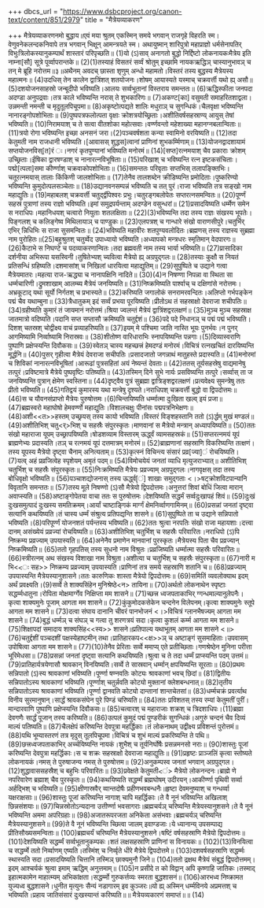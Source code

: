 +++
dbcs_url = "https://www.dsbcproject.org/canon-text/content/851/2979"
title = "मैत्रेयव्याकरण"

+++
मैत्रेयव्याकरणनमो बुद्धाय॥एवं मया श्रुतम्
एकस्मिन् समये भगवान् राजगृहे विहरति स्म। वेणुवनेकलन्दकनिवापे तत्र
भगवान् भिक्षून् आमन्त्रयते स्म। अथायुष्मान्
शारिपुत्रो महाप्राज्ञो
धर्मसेनापतिर् विभुःत्रिलोकस्यानुकम्पार्थं
शास्तारं परिपृच्छति॥ (1)यो (ऽ)साव् अनागतो बुद्धो
निर्द्दिष्टो लोकनायकःमैत्रेय इति नाम्ना[सौ] सूत्रे पूर्व्वापरान्तके॥
(2)(1)तस्याहं विसतरं
सर्व्वं श्रोतुम् इच्छामि नायकऋद्धिञ् चास्यानुभावञ्
च तन् मे ब्रूहि नरोत्तम॥३॥अथैनम् अवदच् छास्ता
शृणुम् अन्धो महामतो।विस्तरं तस्य बुद्धस्य
मैत्रेयस्य महात्मनः॥ (4)उदधिस् तेन कालेन
द्वात्रिंशत् शतयोजनः।शोषम् आयास्यते
यस्माच् चक्रवर्त्ती यथो ह्य् असौ॥ (5)दशयोजनसाहस्रो जन्बूदीपो
भविष्यति।आलयः सर्व्वभूतानां
विस्तराय समन्ततः॥ (6)ऋद्धिस्फीता जनपदा
अदण्डा अनुपद्रवाः।तत्र काले भविष्यन्ति
नरास् ते शुभकारिणः॥ (7)अकण्ट[का] वसुमती समाहरितशाद्वला।उन्नमन्ती नमन्ती
च मृदुतूलपिचूपमा॥ (8)अकृष्टोत्पद्यते
शालिः मधुराञ् च सुगन्धिकं।चैलवृक्षा भविष्यन्ति
नानारङ्गोपशोभिताः॥ (9)पुष्पपत्रफलोत्पता
वृक्षाः क्रोशत्रयोच्छ्रिताः।अशीतिवर्षसहस्राण्य्
आयुस् तेषां भविष्यति॥ (10)निरामयाश् च ते
सत्वा वीतशोका महोत्सवाः।वर्ण्णवन्तो महेशाख्या
महानग्नबलान्विताः॥ (11)त्रयो रोगा भविष्यन्ति
इच्छा अनसनं जरा।(2)पञ्चवर्षशता कन्या
स्वामिनो वरयिष्यति॥ (12)तदा केतुमती नाम
राजधानी भविष्यति।[आवासस् शुद्धस]त्वानां प्राणिनां
शुभकर्म्मिणाम्॥ (13)योजनद्वादशायामं
सप्तयोजनविस्[त]रं ः।नगरं कृतपुण्यानां
भविष्यति मनोरमं॥ (14)[सप्त]रत्नमयाश् चैव प्रकाराः
क्रोशम् उच्छ्रिताः।ईषिका द्वारषण्डाश्
च नानारत्नविभूषिताः॥ (15)परिखाश् च भविष्यन्ति
रत्न इष्टकसंचिताः।पद्मो[त्पला]समा कीर्ण्णाश्
चक्रवाकोपशोभिताः॥ (16)समन्ततः परिवृताः
सप्तभिस् तलापङ्क्तिभिः।चतूरत्नमयास् तालाः
किंकिणी जालशोभिताः॥ (17)तेनैव तालशब्देन
क्रीडिष्यन्ति प्रमोदिताः।पुष्करिण्यो भविष्यन्ति
कुमुदोत्पलसञ्चेताः॥ (18)उद्यानवनसम्पन्नं
भविष्यति च तत् पुरं।राजा भविष्यति तत्र
सङ्खो नाम महाद्युतिः॥ (19)महाबलश् चक्रवर्त्ती
चतुर्द्द्वीपेश्वरः प्रभुः।चतुरङ्गबलोपेतः
सप्तरत्नसमन्वितः॥ (20)पूर्ण्णं सहस्रं
पुत्राणां तस्य राज्ञो भविष्यति।इमां समुद्रपर्यन्ताम्
अदण्डेन वसुन्धरां॥ (21)प्रसादयिष्यति धर्म्मेण
समेन स नराधिपः।महानिधयश् चत्वारो
नियुताः शतलक्षिताः॥ (22)(3)भविष्यन्ति तदा
तस्य राज्ञः संखस्य भूपतेः।पिङ्गलश् च कलिङ्गेष्व
मिथिलायाञ् च पाण्डुकः॥ (23)एलपत्रश् च गान्धारे
संखो वाराणसीपुरे।चतुर्भिर् एभिर्
न्निधिभिः स राजा सुसमन्वितः॥ (24)भविष्यति महावीरः
शतपुण्यवलोदितः।ब्रह्मणस् तस्य
राज्ञस्य सुब्रह्मा नाम पुरोहितः॥(25)बहुश्रुतश् चतुर्व्वेद
उपाध्यायो भविष्यति।अध्यापको मन्त्रधरः
स्मृतिमान् वेदपारगः॥ (26)कैटाभे स निघण्टे
च पदव्याकरणान्वितः।तदा ब्रह्मवती नाम
तस्य भार्या भविष्यति॥ (27)प्रासादिका दर्शनीया
अभिरूपा यसस्विनी।तुषितेभ्यश् च्यवित्वा
मैत्रेयो ह्य् अग्रपुद्गलः॥ (28)तस्याः कुक्षौ स
नियतं प्रतिसन्धिं ग्रहिष्यति।दशमासांश् च निखिलां
धारयित्वा महाद्युतिम्॥ (29)सुपुष्पिते च उद्याने
गत्वा मैत्रेयमातरः।महत्या राज-ऋद्ध्या
च नानापक्षिनि नादिते॥ (30)(4)न निषण्णा निपन्ना
वा स्थिता सा धर्म्मचारिणी।द्रुमशाखाम् आलम्ब्य
मैत्रेयं जनयिष्यति॥ (31)निष्क्रमिष्यति
पार्श्वाच् च दक्षिणांसे नरोत्तमः।अभ्रकूटाद् यथा
सूर्यो निर्गतश् च प्रभास्यते॥ (32)करिष्यति जगालोकं
सनरामरवन्दितः।अलिप्तो गर्भपङ्केन
पद्मं चैव यथाम्बुना॥ (33)त्रैधातुकम् इदं
सर्व्वं प्रभया पूरयिष्यति।प्रीतोऽथ तं सहस्राक्षो
देवराजा शचीपतिः॥ (34)ग्रहीष्यति कुमारं
तं जायमानं नरोत्तमं।श्रिया ज्वलन्तं
मैत्रेयं द्वात्रिंशद्वरलक्षणं॥ (35)मुञ्च मुञ्च सहस्राक्ष
जातमात्रो वदिष्यति।पदानि सप्त सप्तासौ
क्रमिष्यति चतुर्द्दशं॥ (36)पदे पदे निधानञ्
च पद्मं पद्मं भविष्यति।दिशश् चतस्रश् चोद्वीक्ष्य
वाचं प्रव्याहरिष्यति॥ (37)इयम् मे पश्चिमा
जाति नास्ति भूयः पुनर्भवः।न पुनर् आगमिष्यामि
निर्व्वाष्यामि निरास्रवः॥ (38)शीतोष्ण वारिधाराभिः
स्नापयिष्यन्ति पन्नगाः।(5)दिव्यास्वराणि पुष्पाणि
प्रक्षेप्स्यन्ति दिवौकसः॥ (39)स्वेतञ् चास्य महच्छत्त्रं
हेमदण्डं मनोरमं।विचित्रं रत्नखचितं
दारयिष्यन्ति मूर्द्धनि॥ (40)पुसर् गृहीत्वा
मैत्रेयं देवराजा सचीपतिः।प्रसादजातो जगन्नाथं
मातुहस्ते प्रदास्यति॥ (41)मनोरमां च शिविकां
नानारत्नविभूषितां।आरूढां पुत्रसहितां
अयं नेष्यन्तं देवताः॥ (42)ततस् तूर्यसहस्रेषु
वाद्यमानेषु तत्पुरं।प्रविष्टमात्रे
मैत्रेये पुष्पवृष्टिः पतिष्यति॥ (43)तस्मिन् दिने सुभे
नार्यः प्रसविष्यन्ति तत्पुरे।सर्व्वास् ता ज
जनयिष्यन्ति पुत्रान् क्षेमेण स्वस्तिना॥ (44)दृष्ट्वैव पुत्रं
सुब्रह्मा द्वात्रिङ्शद्वरलक्षणं।प्रत्यवेक्ष्य सुमन्त्रेषु
ततः प्रीतो भविष्यति॥ (45)गतिद्वयं कुमारस्य
यथा मन्त्रेषु दृश्यते।नराधिपश् चक्रवर्त्ती
बुद्धो वा द्विपदोत्तमः॥ (46)स च यौवनसंप्राप्तो
मैत्रेयः पुरुषोत्तमः।(6)चिन्तयिष्यति धर्म्मात्मा
दुःखिता खल्व् इयं प्रजा॥ (47)ब्रह्मस्वरो महाघोषो
हेमवर्ण्णो महाद्युतिः।विशालचक्षुः पीनांसः
पद्मपत्रनिभेक्षणः॥ (48)अशी<<त>>हस्तम् उच्छ्रयस्
तस्य कायो भविष्यति।विस्तरं विङ्शहस्तानि
ततो (ऽ)र्द्धम् मुखं मण्डलं॥ (49)अशीतिभिश् चतु<र्>भिश् च सहस्रैः
संपुरस्कृतः।माणवानां स मैत्रेयो
मन्त्रान् अध्यापयिष्यति॥ (50)ततः संखो महाराजा
यूपम् उच्छ्रापयिष्यति।षोडशव्याम विस्तारम्
ऊर्द्ध्वं व्यामसहस्रकं॥ (51)सप्तरत्नमयं यूपं
ब्राह्मणेभ्यः प्रदास्यति।तञ् च रत्नमयं यूपं
दत्तमात्रम् मनोरमं॥ (52)ब्राह्मणानां सहस्राणि
विकरिष्यन्ति तत्क्षणं।तस्य यूपस्य मैत्रेयो
दृष्ट्वा चैनाम् अनित्यताम्॥ (53)कृत्स्नं विचिन्त्य
संसारं प्रव्र[ज्या]ं रोचयिष्यति।(7)यत्व् अहं प्रव्रजित्वेह
स्पृशेयम् अमृतं पदम्॥ (54)विमोचयेयं जनतां
व्याधि मृत्युजराभ्यात्॥ अशीतिभिश् चतुर्भिश्
च सहस्रैः संपुरस्कृतः॥ (55)निःक्रमिष्यति मैत्रेयः
प्रव्रज्याम् अग्रपुद्गलः।नागवृक्षस् तदा
तस्य बोधिवृक्षो भविष्यति॥ (56)पञ्चाशद्योजनास्
तस्य ऊर्द्ध्व[ं] शाखाः समुद्गताः <।>षट्क्रोशविटपान्यानि
विवृतानि समन्ततः॥ (57)तस्य मूले निषण्णो
(ऽ)सौ मैत्रेयो द्विपदोत्तमः।अनुत्तरां शिवां
बोधिं जित्वा मारान् अवाप्स्यति॥ (58)अष्टाङ्गोपेतया
वाचा ततः स पुरुषोत्तमः।देशयिष्यति सद्धर्मं
सर्व्वदुःखापहं शिवं॥ (59)दुःखं दुःखसमुत्पादं
दुःखस्य समतिक्रमम्।आर्यां चाष्टाङ्गिकं
मार्ग्गं क्षेमनिर्व्वाणगामिनम्॥ (60)प्रसन्नां जनतां
दृष्ट्वा सत्यानि कथयिष्यति।तं चास्य धर्म्मं
संश्रुत्य प्रतिपद्यन्ति शासने॥ (61)सुपुष्पिते ता च
उद्याने सन्निपातो भविष्यति।(8)परिपूर्ण्णं योजनशतं
पर्यन्तस्य भविष्यति॥ (62)ततः श्रुत्वा नरपतिः
संखो राजा महायशाः।दत्त्वा दानम् असंख्येयं
प्रव्रज्यां रोचयिष्यति॥ (63)अशीतिभिश् चतुर्भिश्
च सहस्रैः परिवारितः।नराधिपो (ऽ)पि निष्क्रम्य प्रव्रज्याम्
उपयास्यति॥ (64)अनेनैव प्रमाणेन
मानवानां पुरस्कृतः।मैत्रेयस्य पिता
चैव प्रव्रज्यान् निष्क्रमिष्यति॥ (65)ततो गृहपतिस् तस्य
सुधनो नाम विश्रुतः।प्रव्रजिष्यति धर्म्मात्मा
सहस्रैः परिवारितः॥ (66)स्त्रीरत्नम् अथ
संखस्य विशाखा नाम विश्रुता।अशीत्या च चतुर्भिश्
च सहस्रैः संपुरस्कृता॥ (67)नारी म भि<<ः सह>> निष्क्रम्य प्रव्रज्याम्
उपयास्यति।प्राणिनां तत्र
समये सहस्राणि शतानि च॥ (68)प्रव्रज्याम् उपयास्यन्ति
मैत्रेयस्यानुशासने।ततः कारुणिकः शास्ता
मैत्रेयो द्विपदोत्तमः॥ (69)समितिं व्यवलोक्याथ
इदम् अर्थं प्रवक्ष्यति।(9)सर्व्वे ते शाक्यसिंहेन
मुनिश्रेष्ठे<न> तायिना॥ (70)अर्थतो लोकनाथेन
स्पृष्टाः सद्धर्म्मधातुना।रोपिता मोक्षमार्ग्गेव
निक्षिप्ता मम शासने॥ (71)च्छत्त्र ध्वजपताकाभिर्
ग्गन्धमाल्यानुलेपनैः।कृत्वा शाक्यमुनेः
पूजाम् आगता मम शासने॥ (72)कुंकुमोदकसेकेन
चन्दनेन विलेपनम्।कृत्वा शाक्यमुनेः
स्तूपे आगता मम शासने॥ (73)दत्वा संघाय दानानि
चीवरं पानभोजनं <।>विचित्रं ग्लानभैषज्यम्
आगता मम शासने॥ (74)बुद्धं धर्म्मञ्
च संघञ् च गत्वा तु शरणत्रयं सदा।कृत्वा कुशलं कर्म्म
आगता मम शासने॥ (75)शिक्षापदां समादाय
शाक्यसिंह<<स्य>> शासने॥प्रतिपाल्य यथाभूतम्
आगता मम शासने <॥> (76)चतुर्द्दशीं पञ्चदशीं
पक्षस्येहाष्टमीन् तथा।प्रातिहारकप<<क्ष>>ञ् च अष्टाङ्गं
सुसमाहिताः।उपवासम् उपोषित्वा
आगता मम शासने॥ (77)(10)तेनैव प्रेरिताः
सर्व्वे ममाप्य् एते प्रतीच्छिताः।गणश्रेष्ठेन मुनिना
परीत्ता भूरिमेधसा॥ (78)प्रसन्नां जनतां
दृष्ट्वा सत्यानि कथयिष्यति।श्रुत्वा च ते तदा
धर्म्मं प्राप्स्यन्ति पदम् उत्तमं॥(79)प्रातिहार्यत्रयेणासौ
श्रावकान् विनयिष्यति।सर्व्वे ते सास्रवान्
धर्म्मान् क्षपयिष्यन्ति सूरताः॥ (80)प्रथमः सन्निपातो
(ऽ)स्य श्रावकाणां भविष्यति।पूर्ण्णा षण्नवतिः
कोट्यः श्रावकाणां भवच् छिदां॥ (81)द्वितीयः सन्निपातोऽस्य
श्रावकाणां भविष्यति।पूर्ण्णाश् चतुर्न्नवति
कोट्यो मुक्तानां क्लेशबन्धनात्॥ (82)तृतीय सन्निपातोऽस्य
श्रावकाणां भविष्यति।पूर्ण्णा द्वानवति
कोट्यो दान्तानां शान्तचेतसां॥ (83)धर्म्मचक्रं प्रवर्त्याथ
विनीय सुरमानुषान्।सार्द्धं श्रावकसंघेन
पुरे पिण्डं चरिष्यति॥ (84)ततः प्रविशतस् तस्य
रम्यां केतुमतीं पुरीं।मान्दारवाणि पुष्पाणि
प्रक्षेप्स्यन्ति दिवौकसः॥ (85)चत्वारश् च महाराजाः
शक्रश् च त्रिदशाधिपः।(11)ब्रह्मा देवगणैः
सार्द्धं पूजान् तस्य करिष्यति॥ (86)उत्पलं कुमुदं पद्मं
पुण्डरीकं सुगन्धिकं।अगुरुं चन्दनं चैव
दिव्यं माल्यं पतिष्यति॥ (87)चैलक्षेपं करिष्यन्ति
देवपुत्रा महर्द्धिकाः।तं लोकनाथम् उद्वीक्ष्य
प्रविशन्तं पुरोत्तमं॥ (88)पथि भूम्यास्तरणं
तत्र मृदुस् तूलपिचूपमा।विचित्रं च शुभं
माल्यं प्रकरिष्यन्ति ते पथि॥ (89)छत्त्रध्वजपताकाभिर्
अर्च्चयिष्यन्ति नायकं।शुभैश् च तूर्यनिर्घोषैः
प्रसन्नमनसो नराः॥ (90)शास्तुः पूजां करिष्यन्ति
देवपुत्रा महर्द्धिकाः।स च शक्रः सहस्राक्षो
देवराजा महाद्युतिः॥ (91)प्रहृष्टः प्राञ्जलिं
कृत्वा स्तोष्यते लोकनायकं।नमस् ते पुरुषाजन्य
नमस् ते पुरुषोत्तम॥ (92)अनुकम्पस्व जनतां
भगवान् अग्रपुद्गल।(12)शुद्धावाससहस्रैश्
च बहुभिः परिवारितः॥ (93)प्रवेक्षते केतुमती<ं> मैत्रेयो लोकनन्दनः।ब्राह्मे णे नपरिवारेण
ब्रह्माश् चैव पुरस्कृतः॥ (94)कथयिष्यति सद्धर्म्मं
ब्रह्मघोषम् उदीरयन्।आकीर्ण्णा पृथिवी
सर्व्वा अर्हद्भिश् च भविष्यति॥ (95)क्षीणास्रवैर् व्वान्तदोषैः
प्रहीणभवबन्धनैः॥हृष्टा देवमनुष्याश्
च गन्धर्व्वा यक्षराक्षसाः॥ (96)शास्तुः पूजां करिष्यन्ति
नागाश् चापि महर्द्धिकाः।ते वै नूनं भविष्यन्ति
अखिलाश् छिन्नसंशयाः॥ (97)चिन्नस्रोतोऽन्यदाना
उत्तीर्ण्णा भवसागराः॥ब्रह्मचर्यञ् चरिष्यन्ति
मैत्रेयस्यानुशसने।ते वै नूनं भविष्यन्ति
अममा अपरिग्रहाः॥ (98)अजातरूपरजता अनिकेता
असंभवाः।ब्रह्मचर्यञ् चरिष्यन्ति
मैत्रेयस्यानुशसने॥ (99)ते वै नूनं भविष्यन्ति
च्छित्वा जालम् इवाण्डजाः।ये ध्यानान्य् उपसम्पाद्य
प्रीतिसौख्यसमन्विताः॥ (100)ब्रह्मचर्यं चरिष्यन्ति
मैत्रेयस्यानुशसने।षष्टिं वर्षसहस्राणि
मैत्रेयो द्विपदोत्तमः॥ (101)देशयिष्यति सद्धर्म्मं
सर्व्वभूतानुकम्पकः।शतं लक्षसहस्राणि
प्राणिनां स विनायकः॥ (102)(13)विनयित्वा च सद्धर्म्मे
ततो निर्व्वाणम् एष्यति।तस्मिंश् च निर्व्वृते
धीरे मैत्रेये द्विपदोत्तमे॥ (103)दशवर्षसहस्राणि
सद्धर्म्मः स्थास्यति सदा।प्रसादयिष्यति चित्तानि
तस्मिञ् छाक्यमुनौ जिने॥ (104)ततो द्रक्षथ मैत्रेयं
संबुद्धं द्विपदोत्तमम्।इदम् आश्चर्यकं
श्रुत्वा इमाम् ऋद्धिम् अनुत्तमाम्॥ (105)न प्रसीदे त को
विद्वान् अपि कृष्णाहि जातिकः।तस्माद् इहात्मकामेन
माहात्म्यम् अभिकांक्षता।सद्धर्म्मो गुरुकर्त्तव्यः
स्मरता बुद्धशासनं॥ (106)आरभध्व निष्क्रामत
युज्यध्व बुद्धशासने।धुनीत मृत्युनः
सैन्यं नडागारम् इव कुञ्जरः॥यो ह्य् अस्मिन्
धर्म्मविनये अप्रमत्तश् च भविष्यति।प्रहाय जातिसंसारं
दुःखस्यान्तं करिष्यति॥॥ मैत्रेयव्यकारणं
समाप्तं॥॥
(14)
